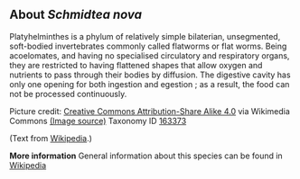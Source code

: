 **About *Schmidtea nova***
-------------------------
Platyhelminthes is a phylum of relatively simple bilaterian, 
unsegmented, soft-bodied invertebrates commonly called flatworms or 
flat worms. Being acoelomates, and having no specialised circulatory 
and respiratory organs, they are restricted to having flattened shapes 
that allow oxygen and nutrients to pass through their bodies by 
diffusion. The digestive cavity has only one opening for both 
ingestion and egestion ; as a result, the food can not be processed 
continuously.


Picture credit: [Creative Commons Attribution-Share Alike 4.0](https://creativecommons.org/licenses/by-sa/4.0) via Wikimedia Commons [(Image source)](https://en.wikipedia.org/wiki/File:Platyhelminthes_diversity.jpg)
Taxonomy ID [163373](https://www.uniprot.org/taxonomy/163373)

(Text from [Wikipedia](https://en.wikipedia.org/).)

**More information**
General information about this species can be found in [Wikipedia](https://en.wikipedia.org/wiki/Flatworm)
